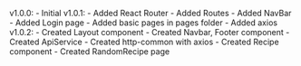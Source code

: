 v1.0.0:
    - Initial
v1.0.1:
    - Added React Router
    - Added Routes
    - Added NavBar
    - Added Login page
    - Added basic pages in pages folder
    - Added axios
v1.0.2:
    - Created Layout component 
    - Created Navbar, Footer component
    - Created ApiService
    - Created http-common with axios
    - Created Recipe component
    - Created RandomRecipe page